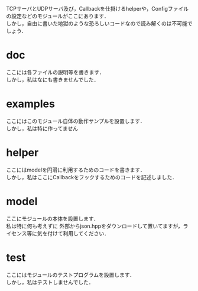 TCPサーバとUDPサーバ及び，Callbackを仕掛けるhelperや，Configファイルの設定などのモジュールがここにあります．  
しかし，自由に書いた地獄のような恐ろしいコードなので読み解くのは不可能でしょう．

# doc
ここには各ファイルの説明等を書きます．  
しかし，私はなにも書きませんでした．
# examples
ここにはこのモジュール自体の動作サンプルを設置します．  
しかし，私は特に作ってません
# helper
ここにはmodelを円滑に利用するためのコードを書きます．  
しかし，私はここにCallbackをフックするためのコードを記述しました．
# model
ここにモジュールの本体を設置します．  
私は特に何も考えずに
外部からjson.hppをダウンロードして置いてますが，ライセンス等に気を付けて利用してください．  
# test
ここにはモジュールのテストプログラムを設置します．  
しかし，私はテストしませんでした．
